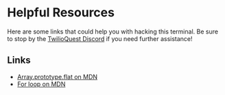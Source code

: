 # Helpful Resources

Here are some links that could help you with hacking this terminal. Be sure to stop by the [TwilioQuest Discord](https://twil.io/tq-discord) if you need further assistance!

## Links

- [Array.prototype.flat on MDN](https://developer.mozilla.org/en-US/docs/Web/JavaScript/Reference/Global_Objects/Array/flat)
- [For loop on MDN](https://developer.mozilla.org/en-US/docs/Web/JavaScript/Reference/Statements/for)
